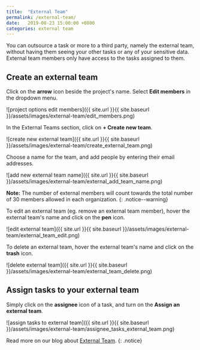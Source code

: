 ```yaml
---
title:  "External Team"
permalink: /external-team/
date:   2019-08-23 15:00:00 +0800
categories: external team
---
```

You can outsource a task or more to a third party, namely the external team, without having them seeing your other tasks or any of your sensitive data. External team members only have access to the tasks assigned to them.

## Create an external team 

Click on the **arrow** icon beside the project's name. Select **Edit members** in the dropdown menu.

![project options edit members]({{ site.url }}{{ site.baseurl }}/assets/images/external-team/edit_members.png)

In the External Teams section, click on **+ Create new team**.

![create new external team]({{ site.url }}{{ site.baseurl }}/assets/images/external-team/create_external_team.png)

Choose a name for the team, and add people by entering their email addresses.

![add new external team name]({{ site.url }}{{ site.baseurl }}/assets/images/external-team/external_add_team_name.png)

**Note:** The number of external members will count towards the total number of 30 members allowed in each organization.
{: .notice--warning}

To edit an external team (eg. remove an external team member), hover the external team's name and click on the **pen** icon.

![edit external team]({{ site.url }}{{ site.baseurl }}/assets/images/external-team/external_team_edit.png)

To delete an external team, hover the external team's name and click on the **trash** icon.

![delete external team]({{ site.url }}{{ site.baseurl }}/assets/images/external-team/external_team_delete.png)


## Assign tasks to your external team

Simply click on the **assignee** icon of a task, and turn on the **Assign an external team**.

![assign tasks to external team]({{ site.url }}{{ site.baseurl }}/assets/images/external-team/assignee_tasks_external_team.png)

Read more on our blog about [External Team](https://quire.io/blog/p/5-Easy-Steps-to-Quires-External-Team.html).
{: .notice}